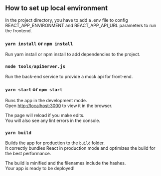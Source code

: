 
## How to set up local environment 

In the project directory, you have to add a .env file to config REACT_APP_ENVIRONMENT and REACT_APP_API_URL parameters to run the frontend.

### `yarn install` or `npm install`

Run yarn install or npm install to add dependencies to the project.

### `node tools/apiServer.js`

Run the back-end service to provide a mock api for front-end. 

### `yarn start` or `npm start`

Runs the app in the development mode.\
Open [http://localhost:3000](http://localhost:3000) to view it in the browser.

The page will reload if you make edits.\
You will also see any lint errors in the console.

### `yarn build`

Builds the app for production to the `build` folder.\
It correctly bundles React in production mode and optimizes the build for the best performance.

The build is minified and the filenames include the hashes.\
Your app is ready to be deployed!